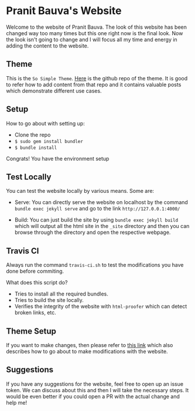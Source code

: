# Pranit Bauva's Website

Welcome to the website of Pranit Bauva. The look of this website has been
changed way too many times but this one right now is the final look. Now
the look isn't going to change and I will focus all my time and energy in
adding the content to the website.

## Theme

This is the `So Simple Theme`.
[Here](https://github.com/mmistakes/so-simple-theme) is the github repo
of the theme. It is good to refer how to add content from that repo and
it contains valuable posts which demonstrate different use cases.

## Setup

How to go about with setting up:

 * Clone the repo
 * `$ sudo gem install bundler`
 * `$ bundle install`

Congrats! You have the environment setup

## Test Locally

You can test the website locally by various means. Some are:

 * Serve: You can directly serve the website on localhost by the command
   `bundle exec jekyll serve` and go to the link `http://127.0.0.1:4000/`

 * Build: You can just build the site by using `bundle exec jekyll build`
   which will output all the html site in the `_site` directory and then
   you can browse through the directory and open the respective webpage.

## Travis CI

Always run the command `travis-ci.sh` to test the modifications you have
done before commiting.

What does this script do?

 * Tries to install all the required bundles.
 * Tries to build the site locally.
 * Verifies the integrity of the website with `html-proofer` which can
   detect broken links, etc.

## Theme Setup

If you want to make changes, then please refer to
[this link](https://mmistakes.github.io/so-simple-theme/theme-setup/)
which also describes how to go about to make modifications with the
website.

## Suggestions

If you have any suggestions for the website, feel free to open up an
issue token. We can discuss about this and then I will take the necessary
steps. It would be even better if you could open a PR with the actual
change and help me!
